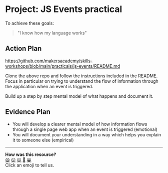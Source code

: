 # Project: JS Events practical

To achieve these goals:
  > "I know how my language works"

## Action Plan
https://github.com/makersacademy/skills-workshops/blob/main/practicals/js-events/README.md

Clone the above repo and follow the instructions included in the README. Focus in particular on trying to understand the flow of information through the application when an event is triggered.

Build up a step by step mental model of what happens and document it.

## Evidence Plan
- You will develop a clearer mental model of how information flows through a single page web app when an event is triggered (emotional)
- You will document your understanding in a way which helps you explain it to someone else (empirical)

<!-- BEGIN GENERATED SECTION DO NOT EDIT -->

---

**How was this resource?**  
[😫](https://airtable.com/shrUJ3t7KLMqVRFKR?prefill_Repository=makersacademy/course&prefill_File=tagging/js_events.md&prefill_Sentiment=😫) [😕](https://airtable.com/shrUJ3t7KLMqVRFKR?prefill_Repository=makersacademy/course&prefill_File=tagging/js_events.md&prefill_Sentiment=😕) [😐](https://airtable.com/shrUJ3t7KLMqVRFKR?prefill_Repository=makersacademy/course&prefill_File=tagging/js_events.md&prefill_Sentiment=😐) [🙂](https://airtable.com/shrUJ3t7KLMqVRFKR?prefill_Repository=makersacademy/course&prefill_File=tagging/js_events.md&prefill_Sentiment=🙂) [😀](https://airtable.com/shrUJ3t7KLMqVRFKR?prefill_Repository=makersacademy/course&prefill_File=tagging/js_events.md&prefill_Sentiment=😀)  
Click an emoji to tell us.

<!-- END GENERATED SECTION DO NOT EDIT -->
